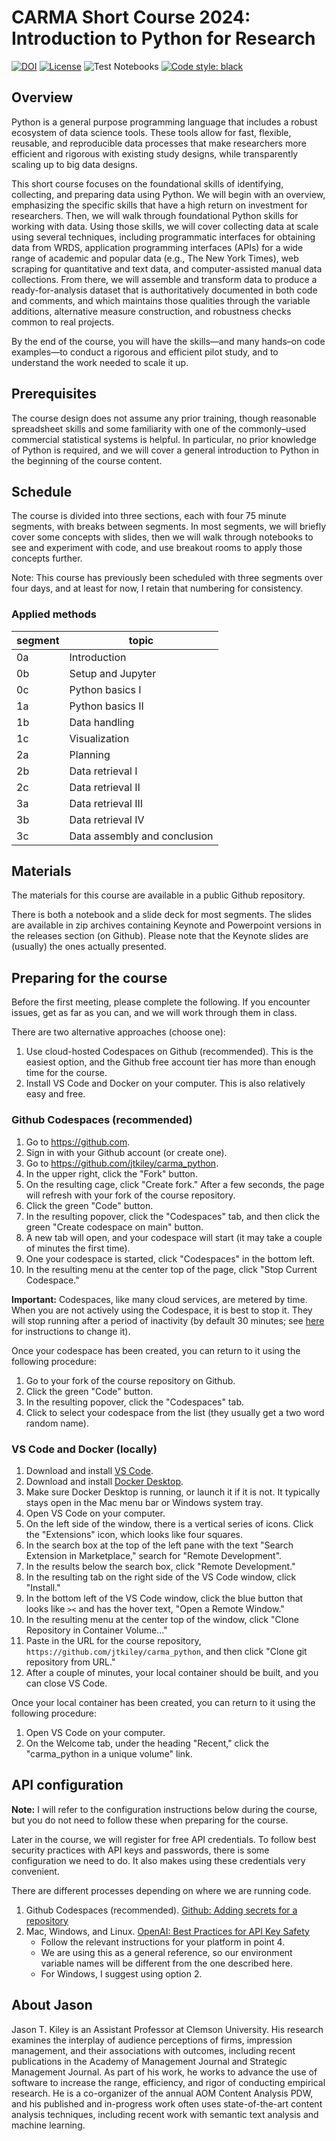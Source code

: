 # CARMA Short Course 2024: Introduction to Python for Research

[![DOI](https://zenodo.org/badge/DOI/10.5281/zenodo.8003201.svg)](https://doi.org/10.5281/zenodo.8003201)
[![License](https://img.shields.io/badge/License-BSD_3--Clause-blue.svg)](https://opensource.org/licenses/BSD-3-Clause)
![Test Notebooks](https://github.com/jtkiley/carma_python/actions/workflows/test_notebooks.yml/badge.svg
)
[![Code style: black](https://img.shields.io/badge/code%20style-black-000000.svg)](https://github.com/psf/black)


## Overview

Python is a general purpose programming language that includes a robust ecosystem of data science tools.
These tools allow for fast, flexible, reusable, and reproducible data processes that make researchers more efficient and rigorous with existing study designs, while transparently scaling up to big data designs.

This short course focuses on the foundational skills of identifying, collecting, and preparing data using Python.
We will begin with an overview, emphasizing the specific skills that have a high return on investment for researchers.
Then, we will walk through foundational Python skills for working with data.
Using those skills, we will cover collecting data at scale using several techniques, including programmatic interfaces for obtaining data from WRDS, application programming interfaces (APIs) for a wide range of academic and popular data (e.g., The New York Times), web scraping for quantitative and text data, and computer-assisted manual data collections.
From there, we will assemble and transform data to produce a ready-for-analysis dataset that is authoritatively documented in both code and comments, and which maintains those qualities through the variable additions, alternative measure construction, and robustness checks common to real projects.

By the end of the course, you will have the skills—and many hands–on code examples—to conduct a rigorous and efficient pilot study, and to understand the work needed to scale it up.


## Prerequisites

The course design does not assume any prior training, though reasonable spreadsheet skills and some familiarity with one of the commonly–used commercial statistical systems is helpful.
In particular, no prior knowledge of Python is required, and we will cover a general introduction to Python in the beginning of the course content.


## Schedule

The course is divided into three sections, each with four 75 minute segments, with breaks between segments.
In most segments, we will briefly cover some concepts with slides, then we will walk through notebooks to see and experiment with code, and use breakout rooms to apply those concepts further.

Note: This course has previously been scheduled with three segments over four days, and at least for now, I retain that numbering for consistency.


### Applied methods

segment | topic
---|--------
0a | Introduction
0b | Setup and Jupyter
0c | Python basics I
1a | Python basics II
1b | Data handling
1c | Visualization
2a | Planning
2b | Data retrieval I
2c | Data retrieval II
3a | Data retrieval III
3b | Data retrieval IV
3c | Data assembly and conclusion


## Materials

The materials for this course are available in a public Github repository.

There is both a notebook and a slide deck for most segments.
The slides are available in zip archives containing Keynote and Powerpoint versions in the releases section (on Github).
Please note that the Keynote slides are (usually) the ones actually presented.


## Preparing for the course

Before the first meeting, please complete the following.
If you encounter issues, get as far as you can, and we will work through them in class.

There are two alternative approaches (choose one):

1. Use cloud-hosted Codespaces on Github (recommended). This is the easiest option, and the Github free account tier has more than enough time for the course.
1. Install VS Code and Docker on your computer. This is also relatively easy and free.


### Github Codespaces (recommended)

1. Go to <https://github.com>.
1. Sign in with your Github account (or create one).
1. Go to <https://github.com/jtkiley/carma_python>.
1. In the upper right, click the "Fork" button.
1. On the resulting cage, click "Create fork." After a few seconds, the page will refresh with your fork of the course repository.
1. Click the green "Code" button.
1. In the resulting popover, click the "Codespaces" tab, and then click the green "Create codespace on main" button.
1. A new tab will open, and your codespace will start (it may take a couple of minutes the first time).
1. One your codespace is started, click "Codespaces" in the bottom left.
1. In the resulting menu at the center top of the page, click "Stop Current Codespace."

**Important:** Codespaces, like many cloud services, are metered by time. When you are not actively using the Codespace, it is best to stop it. They will stop running after a period of inactivity (by default 30 minutes; see [here](https://docs.github.com/en/codespaces/customizing-your-codespace/setting-your-timeout-period-for-github-codespaces) for instructions to change it).

Once your codespace has been created, you can return to it using the following procedure:

1. Go to your fork of the course repository on Github.
1. Click the green "Code" button.
1. In the resulting popover, click the "Codespaces" tab.
1. Click to select your codespace from the list (they usually get a two word random name).


### VS Code and Docker (locally)

1. Download and install [VS Code](https://code.visualstudio.com).
1. Download and install [Docker Desktop](https://www.docker.com/products/docker-desktop/).
1. Make sure Docker Desktop is running, or launch it if it is not. It typically stays open in the Mac menu bar or Windows system tray.
1. Open VS Code on your computer.
1. On the left side of the window, there is a vertical series of icons. Click the "Extensions" icon, which looks like four squares.
1. In the search box at the top of the left pane with the text "Search Extension in Marketplace," search for "Remote Development".
1. In the results below the search box, click "Remote Development."
1. In the resulting tab on the right side of the VS Code window, click "Install."
1. In the bottom left of the VS Code window, click the blue button that looks like `><` and has the hover text, "Open a Remote Window."
1. In the resulting menu at the center top of the window, click "Clone Repository in Container Volume..."
1. Paste in the URL for the course repository, `https://github.com/jtkiley/carma_python`, and then click "Clone git repository from URL."
1. After a couple of minutes, your local container should be built, and you can close VS Code.

Once your local container has been created, you can return to it using the following procedure:

1. Open VS Code on your computer.
1. On the Welcome tab, under the heading "Recent," click the "carma_python in a unique volume" link.


## API configuration

**Note:** I will refer to the configuration instructions below during the course, but you do not need to follow these when preparing for the course.

Later in the course, we will register for free API credentials.
To follow best security practices with API keys and passwords, there is some configuration we need to do.
It also makes using these credentials very convenient.

There are different processes depending on where we are running code.

1. Github Codespaces (recommended). [Github: Adding secrets for a repository](https://docs.github.com/en/codespaces/managing-codespaces-for-your-organization/managing-development-environment-secrets-for-your-repository-or-organization#adding-secrets-for-a-repository)
1. Mac, Windows, and Linux. [OpenAI: Best Practices for API Key Safety](https://help.openai.com/en/articles/5112595-best-practices-for-api-key-safety)
    - Follow the relevant instructions for your platform in point 4.
    - We are using this as a general reference, so our environment variable names will be different from the one described here.
    - For Windows, I suggest using option 2.


## About Jason

Jason T. Kiley is an Assistant Professor at Clemson University.
His research examines the interplay of audience perceptions of firms, impression management, and their associations with outcomes, including recent publications in the Academy of Management Journal and Strategic Management Journal.
As part of his work, he works to advance the use of software to increase the range, efficiency, and rigor of conducting empirical research.
He is a co-organizer of the annual AOM Content Analysis PDW, and his published and in-progress work often uses state-of-the-art content analysis techniques, including recent work with semantic text analysis and machine learning.
